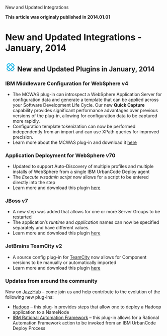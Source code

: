 





New and Updated Integrations

**This article was originaly published in 2014.01.01**


New and Updated Integrations - January, 2014
============================================





![Integration](integration.png)
New and Updated Plugins in January, 2014
----------------------------------------




### IBM Middleware Configuration for WebSphere v4


* The MCWAS plug-in can introspect a WebSphere Application Server for configuration data and generate a template that can be applied across your Software Development Life Cycle. Our new **Quick Capture** capability provides significant performance advantages over previous versions of the plug-in, allowing for configuration data to be captured more rapidly.
* Configuration template tokenization can now be performed independently from an import and can use XPath queries for improved precision.
* Learn more about the MCWAS plug-in and download it [here](https://developer.ibm.com/urbancode/plugin/ibm-middleware-configuration-websphere-ibmucd/)




### Application Deployment for WebSphere v70


* Updated to support Auto-Discovery of multiple profiles and multiple installs of WebSphere from a single IBM UrbanCode Deploy agent
* The *Execute wsadmin script* now allows for a script to be entered directly into the step
* Learn more and download this plugin [here](https://developer.ibm.com/urbancode/plugin/application-deployment-for-websphere-ibmucd/)




### JBoss v7


* A new step was added that allows for one or more Server Groups to be restarted
* The application’s *runtime* and *application* names can now be specified separately and have different values.
* Learn more and download this plugin [here](https://developer.ibm.com/urbancode/plugin/jboss-ibmucd/)




### JetBrains TeamCity v2


* A source config plug-in for [TeamCity](http://www.jetbrains.com/teamcity/) now allows for Component versions to be manually or automatically imported
* Learn more and download this plugin [here](https://developer.ibm.com/urbancode/plugin/teamcity-ibmucd/)




### Updates from around the community


Now on [JazzHub](https://hub.jazz.net/) – come join us and help contribute to the evolution of the following new plug-ins:


* [Hadoop](https://hub.jazz.net/project/ucplugin/UrbanCode%20Deploy%20Plug-In%20for%20Hadoop/overview) – this plug-in provides steps that allow one to deploy a Hadoop application to a NameNode
* [IBM Rational Automation Framework](https://hub.jazz.net/project/ucplugin/UrbanCode%20Deploy%20Plug-in%20for%20Rational%20Automation%20Framework/overview) – this plug-in allows for a Rational Automation Framework action to be invoked from an IBM UrbanCode Deploy Process







